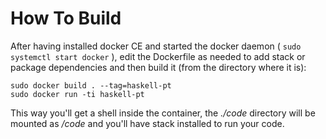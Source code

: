 # How To Build
After having installed docker CE and started the docker daemon ( ```sudo systemctl start docker``` ), edit the Dockerfile as needed to add stack or package dependencies and then build it (from the directory where it is):
```
sudo docker build . --tag=haskell-pt
sudo docker run -ti haskell-pt
```
This way you'll get a shell inside the container, the _./code_ directory will be mounted as _/code_ and you'll have stack installed to run your code.
